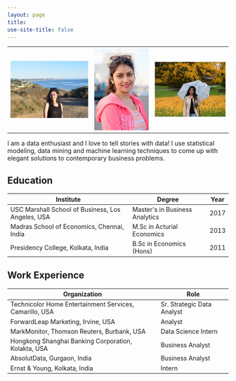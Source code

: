 ```yaml
---
layout: page
title: 
use-site-title: false
---
```


<center>
<table style="width:100%">
   <tr>
    <th><img src="img/profile-2.JPG"  width="100%"></th>
    <th><img src="img/profile-1.jpg"  width="100%"></th> 
    <th><img src="img/profile-3.JPG"  width="100%"></th>
  </tr>
  </table>
</center>

I am a data enthusiast and I love to tell stories with data! I use statistical modeling, data mining and machine learning techniques to come up with elegant solutions to contemporary business problems.

<a name="Education">Education</a>
----------

|Institute| Degree| Year|
|---------|-------|-----|
|USC Marshall  School  of  Business, Los Angeles, USA| Master's in Business Analytics| 2017|
|Madras  School  of  Economics,  Chennai,  India| M.Sc in Acturial Economics| 2013|
|Presidency  College,  Kolkata,  India| B.Sc in Economics (Hons)|2011|



<a name="Experience">Work Experience</a>
-----------------------------------

|Organization| Role|
|------------|------------------|
|Technicolor  Home  Entertainment  Services, Camarillo,  USA | Sr.  Strategic Data Analyst|
|ForwardLeap  Marketing, Irvine, USA | Analyst|
|MarkMonitor,  Thomson  Reuters, Burbank, USA | Data Science Intern|
|Hongkong  Shanghai  Banking  Corporation, Kolakta, USA| Business Analyst|
|AbsolutData, Gurgaon, India| Business Analyst|
|Ernst &  Young, Kolkata, India| Intern|



